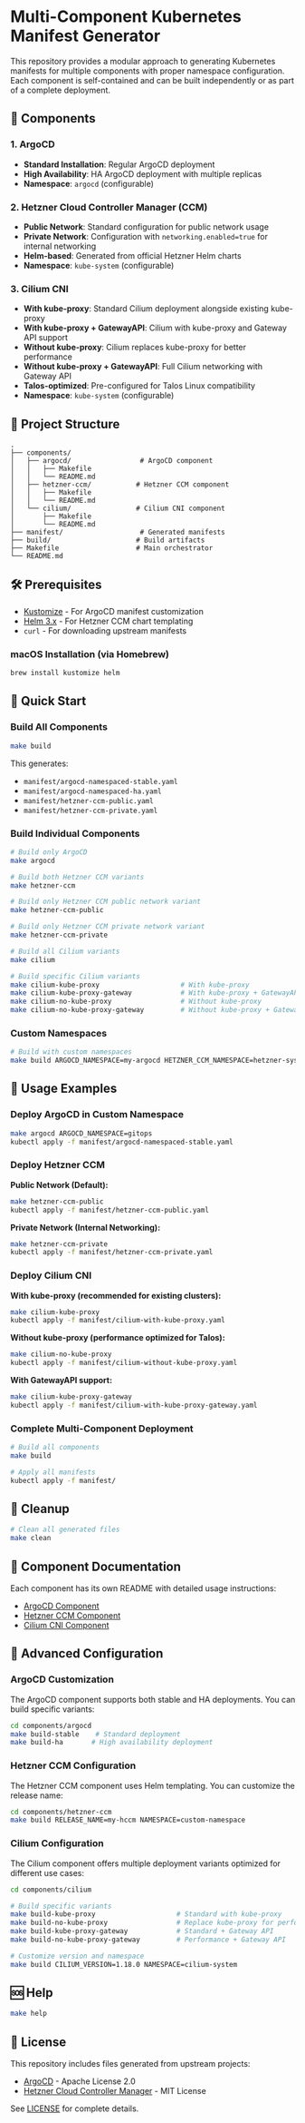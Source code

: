 # Multi-Component Kubernetes Manifest Generator

This repository provides a modular approach to generating Kubernetes manifests for multiple components with proper namespace configuration. Each component is self-contained and can be built independently or as part of a complete deployment.

## 🚀 Components

### 1. ArgoCD

- **Standard Installation**: Regular ArgoCD deployment
- **High Availability**: HA ArgoCD deployment with multiple replicas
- **Namespace**: `argocd` (configurable)

### 2. Hetzner Cloud Controller Manager (CCM)

- **Public Network**: Standard configuration for public network usage
- **Private Network**: Configuration with `networking.enabled=true` for internal networking
- **Helm-based**: Generated from official Hetzner Helm charts
- **Namespace**: `kube-system` (configurable)

### 3. Cilium CNI

- **With kube-proxy**: Standard Cilium deployment alongside existing kube-proxy
- **With kube-proxy + GatewayAPI**: Cilium with kube-proxy and Gateway API support
- **Without kube-proxy**: Cilium replaces kube-proxy for better performance
- **Without kube-proxy + GatewayAPI**: Full Cilium networking with Gateway API
- **Talos-optimized**: Pre-configured for Talos Linux compatibility
- **Namespace**: `kube-system` (configurable)

## 📁 Project Structure

```text
.
├── components/
│   ├── argocd/                 # ArgoCD component
│   │   ├── Makefile
│   │   └── README.md
│   ├── hetzner-ccm/           # Hetzner CCM component
│   │   ├── Makefile
│   │   └── README.md
│   └── cilium/                # Cilium CNI component
│       ├── Makefile
│       └── README.md
├── manifest/                   # Generated manifests
├── build/                     # Build artifacts
├── Makefile                   # Main orchestrator
└── README.md
```

## 🛠️ Prerequisites

- [Kustomize](https://kubectl.docs.kubernetes.io/installation/kustomize/) - For ArgoCD manifest customization
- [Helm 3.x](https://helm.sh/docs/intro/install/) - For Hetzner CCM chart templating
- `curl` - For downloading upstream manifests

### macOS Installation (via Homebrew)

```bash
brew install kustomize helm
```

## 🚀 Quick Start

### Build All Components

```bash
make build
```

This generates:

- `manifest/argocd-namespaced-stable.yaml`
- `manifest/argocd-namespaced-ha.yaml`
- `manifest/hetzner-ccm-public.yaml`
- `manifest/hetzner-ccm-private.yaml`

### Build Individual Components

```bash
# Build only ArgoCD
make argocd

# Build both Hetzner CCM variants
make hetzner-ccm

# Build only Hetzner CCM public network variant
make hetzner-ccm-public

# Build only Hetzner CCM private network variant
make hetzner-ccm-private

# Build all Cilium variants
make cilium

# Build specific Cilium variants
make cilium-kube-proxy                    # With kube-proxy
make cilium-kube-proxy-gateway            # With kube-proxy + GatewayAPI
make cilium-no-kube-proxy                 # Without kube-proxy
make cilium-no-kube-proxy-gateway         # Without kube-proxy + GatewayAPI
```

### Custom Namespaces

```bash
# Build with custom namespaces
make build ARGOCD_NAMESPACE=my-argocd HETZNER_CCM_NAMESPACE=hetzner-system CILIUM_NAMESPACE=cilium-system
```

## 🎯 Usage Examples

### Deploy ArgoCD in Custom Namespace

```bash
make argocd ARGOCD_NAMESPACE=gitops
kubectl apply -f manifest/argocd-namespaced-stable.yaml
```

### Deploy Hetzner CCM

**Public Network (Default):**

```bash
make hetzner-ccm-public
kubectl apply -f manifest/hetzner-ccm-public.yaml
```

**Private Network (Internal Networking):**

```bash
make hetzner-ccm-private
kubectl apply -f manifest/hetzner-ccm-private.yaml
```

### Deploy Cilium CNI

**With kube-proxy (recommended for existing clusters):**

```bash
make cilium-kube-proxy
kubectl apply -f manifest/cilium-with-kube-proxy.yaml
```

**Without kube-proxy (performance optimized for Talos):**

```bash
make cilium-no-kube-proxy
kubectl apply -f manifest/cilium-without-kube-proxy.yaml
```

**With GatewayAPI support:**

```bash
make cilium-kube-proxy-gateway
kubectl apply -f manifest/cilium-with-kube-proxy-gateway.yaml
```

### Complete Multi-Component Deployment

```bash
# Build all components
make build

# Apply all manifests
kubectl apply -f manifest/
```

## 🧹 Cleanup

```bash
# Clean all generated files
make clean
```

## 📖 Component Documentation

Each component has its own README with detailed usage instructions:

- [ArgoCD Component](components/argocd/README.md)
- [Hetzner CCM Component](components/hetzner-ccm/README.md)
- [Cilium CNI Component](components/cilium/README.md)

## 🔧 Advanced Configuration

### ArgoCD Customization

The ArgoCD component supports both stable and HA deployments. You can build specific variants:

```bash
cd components/argocd
make build-stable    # Standard deployment
make build-ha       # High availability deployment
```

### Hetzner CCM Configuration

The Hetzner CCM component uses Helm templating. You can customize the release name:

```bash
cd components/hetzner-ccm
make build RELEASE_NAME=my-hccm NAMESPACE=custom-namespace
```

### Cilium Configuration

The Cilium component offers multiple deployment variants optimized for different use cases:

```bash
cd components/cilium

# Build specific variants
make build-kube-proxy                    # Standard with kube-proxy
make build-no-kube-proxy                 # Replace kube-proxy for performance
make build-kube-proxy-gateway            # Standard + Gateway API
make build-no-kube-proxy-gateway         # Performance + Gateway API

# Customize version and namespace
make build CILIUM_VERSION=1.18.0 NAMESPACE=cilium-system
```

## 🆘 Help

```bash
make help
```

## 📝 License

This repository includes files generated from upstream projects:

- [ArgoCD](https://github.com/argoproj/argo-cd) - Apache License 2.0
- [Hetzner Cloud Controller Manager](https://github.com/hetznercloud/hcloud-cloud-controller-manager) - MIT License

See [LICENSE](LICENSE) for complete details.
